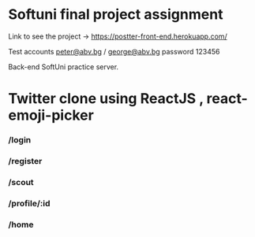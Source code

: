 # Softuni final project assignment

Link to see the project -> https://postter-front-end.herokuapp.com/

Test accounts peter@abv.bg / george@abv.bg password 123456

Back-end SoftUni practice server.

# Twitter clone using ReactJS , react-emoji-picker

### /login

### /register

### /scout

### /profile/:id

### /home
